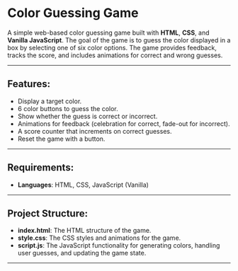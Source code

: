 # Color Guessing Game

A simple web-based color guessing game built with **HTML**, **CSS**, and **Vanilla JavaScript**. The goal of the game is to guess the color displayed in a box by selecting one of six color options. The game provides feedback, tracks the score, and includes animations for correct and wrong guesses.

---

## Features:
- Display a target color.
- 6 color buttons to guess the color.
- Show whether the guess is correct or incorrect.
- Animations for feedback (celebration for correct, fade-out for incorrect).
- A score counter that increments on correct guesses.
- Reset the game with a button.

---

## Requirements:
- **Languages**: HTML, CSS, JavaScript (Vanilla)

---

## Project Structure:

- **index.html**: The HTML structure of the game.
- **style.css**: The CSS styles and animations for the game.
- **script.js**: The JavaScript functionality for generating colors, handling user guesses, and updating the game state.

---